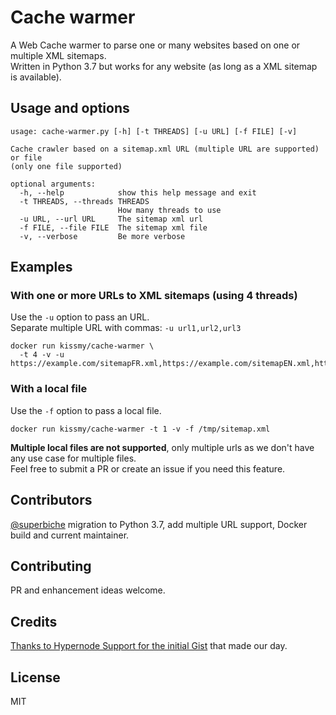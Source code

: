 # Cache warmer
A Web Cache warmer to parse one or many websites based on one or multiple XML sitemaps.  
Written in Python 3.7 but works for any website (as long as a XML sitemap is available).

## Usage and options
```
usage: cache-warmer.py [-h] [-t THREADS] [-u URL] [-f FILE] [-v]

Cache crawler based on a sitemap.xml URL (multiple URL are supported) or file
(only one file supported)

optional arguments:
  -h, --help            show this help message and exit
  -t THREADS, --threads THREADS
                        How many threads to use
  -u URL, --url URL     The sitemap xml url
  -f FILE, --file FILE  The sitemap xml file
  -v, --verbose         Be more verbose
```

## Examples

### With one or more URLs to XML sitemaps (using 4 threads)
Use the `-u` option to pass an URL.  
Separate multiple URL with commas: `-u url1,url2,url3`

```shell script
docker run kissmy/cache-warmer \
  -t 4 -v -u https://example.com/sitemapFR.xml,https://example.com/sitemapEN.xml,https://example.com/sitemapNL.xml
```

### With a local file
Use the `-f` option to pass a local file.  

```shell script
docker run kissmy/cache-warmer -t 1 -v -f /tmp/sitemap.xml
```

**Multiple local files are not supported**, only multiple urls as we don't have any use case for multiple files.  
Feel free to submit a PR or create an issue if you need this feature. 


## Contributors
[@superbiche](https://github.com/superbiche) migration to Python 3.7, add multiple URL support, Docker build and current maintainer.

## Contributing
PR and enhancement ideas welcome.

## Credits
[Thanks to Hypernode Support for the initial Gist](https://gist.github.com/hn-support/bc7cc401e3603a848a4dec4b18f3a78d) that made our day.

## License
MIT